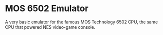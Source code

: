 # MOS 6502 Emulator

A very basic emulator for the famous MOS Technology 6502 CPU, the same CPU that powered NES video-game console. 